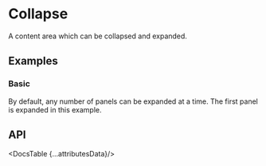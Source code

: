 # Collapse

A content area which can be collapsed and expanded.

## Examples

### Basic

By default, any number of panels can be expanded at a time. The first panel is expanded in this example.

<div id="components-collapse-demo-basic">
  <Basic />
</div>
<Prism language="svelte" source="{BasicCode}"/>

## API

<DocsTable {...attributesData}/>

<script>
  import Prism from 'docs/src/components/prism/Prism.svelte'

  import Basic from './demos/basic.demo.svelte'
  import BasicCode from './demos/basic.demo.txt'

  import DocsTable from 'docs/src/components/DocsTable.svelte'
  const attributesData = {
    title: 'Attributes',
    columns: ['Property', 'Description', 'Type', 'Default'],
    data: [
      {
        property: 'test',
        description: 'test description',
        type: 'String',
        default: 'test'
      }
    ]
  }
</script>
